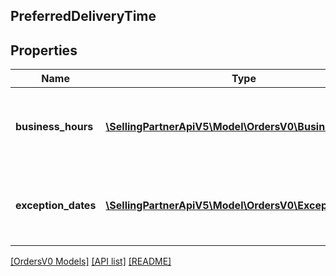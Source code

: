 ## PreferredDeliveryTime

## Properties

Name | Type | Description | Notes
------------ | ------------- | ------------- | -------------
**business_hours** | [**\SellingPartnerApiV5\Model\OrdersV0\BusinessHours[]**](BusinessHours.md) | Business hours when the business is open for deliveries. | [optional]
**exception_dates** | [**\SellingPartnerApiV5\Model\OrdersV0\ExceptionDates[]**](ExceptionDates.md) | Dates when the business is closed in the next 30 days. | [optional]

[[OrdersV0 Models]](../) [[API list]](../../Api) [[README]](../../../README.md)
